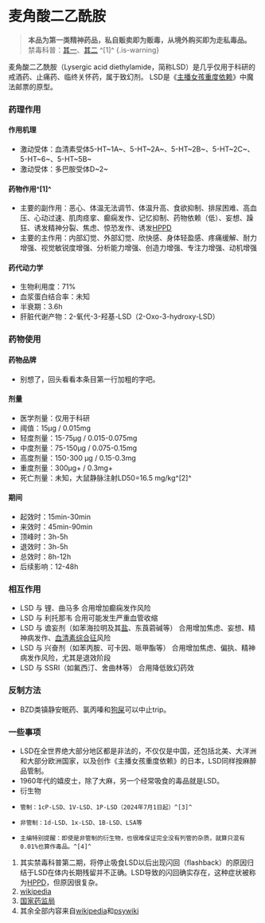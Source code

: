 ﻿# 麦角酸二乙酰胺
> **本品为第一类精神药品，私自贩卖即为贩毒，从境外购买即为走私毒品。** 禁毒科普：[其一](https://www.bilibili.com/video/BV1zK4y1Z7be)、[其二](https://www.bilibili.com/video/BV11z4y1y75P) ^[1]^
{.is-warning}

麦角酸二乙酰胺（Lysergic acid diethylamide，简称LSD）是几乎仅用于科研的戒酒药、止痛药、临终关怀药，属于致幻剂。
LSD是《[主播女孩重度依赖](https://zh.wikipedia.org/zh-cn/%E4%B8%BB%E6%92%AD%E5%A5%B3%E5%AD%A9%E9%87%8D%E5%BA%A6%E4%BE%9D%E8%B5%96)》中魔法邮票的原型。
### 药理作用
#### 作用机理
- 激动受体：血清素受体5-HT~1A~、5-HT~2A~、5-HT~2B~、5-HT~2C~、5-HT~6~、5-HT~5B~
- 激动受体：多巴胺受体D~2~
#### 药物作用^[1]^
- 主要的副作用：恶心、体温无法调节、体温升高、食欲抑制、排尿困难、高血压、心动过速、肌肉痉挛、癫痫发作、记忆抑制、药物依赖（低）、妄想、躁狂、诱发精神分裂、焦虑、惊恐发作、诱发[HPPD](https://en.wikipedia.org/wiki/Hallucinogen_persisting_perception_disorder)
- 主要的主作用：内部幻觉、外部幻觉、欣快感、身体轻盈感、疼痛缓解、耐力增强、视觉敏锐度增强、分析能力增强、创造力增强、专注力增强、动机增强
#### 药代动力学
- 生物利用度：71%
- 血浆蛋白结合率：未知
- 半衰期：3.6h
- 肝脏代谢产物：2-氧代-3-羟基-LSD（2-Oxo-3-hydroxy-LSD）
### 药物使用
#### 药物品牌
- 别想了，回头看看本条目第一行加粗的字吧。
#### 剂量
- 医学剂量：仅用于科研
- 阈值：15µg / 0.015mg
- 轻度剂量：15-75µg / 0.015-0.075mg
- 中度剂量：75-150µg / 0.075-0.15mg
- 高度剂量：150-300 µg / 0.15-0.3mg
- 重度剂量：300µg+ / 0.3mg+
- 死亡剂量：未知，大鼠静脉注射LD50=16.5 mg/kg^[2]^
#### 期间
- 起效时：15min-30min
- 来效时：45min-90min
- 顶峰时：3h-5h
- 退效时：3h-5h
- 总效时：8h-12h
- 后续影响：12-48h
### 相互作用
- LSD 与 锂、曲马多 合用增加癫痫发作风险
- LSD 与 利托那韦 合用可能发生严重血管收缩
- LSD 与 谵妄剂（如苯海拉明及其[盐](https://overspeed.wiki/%E8%8C%B6%E7%A2%B1%E7%B1%BB%E8%8D%AF%E7%89%A9/#%E8%8C%B6%E8%8B%AF%E6%B5%B7%E6%98%8E%EF%BC%88Dimenhydrinate%EF%BC%89)、东莨菪碱等） 合用增加焦虑、妄想、精神病发作、[血清素综合征](https://en.wikipedia.org/wiki/Serotonin_syndrome)风险
- LSD 与 兴奋剂（如苯丙胺、可卡因、哌甲酯等） 合用增加焦虑、偏执、精神病发作风险，尤其是退效阶段
- LSD 与 SSRI（如氟西汀、舍曲林等） 合用降低致幻药效
### 反制方法
- BZD类镇静安眠药、氯丙嗪和[狗屎](https://overspeed.wiki/QTP/)可以中止trip。
### 一些事项
- LSD在全世界绝大部分地区都是非法的，不仅仅是中国，还包括北美、大洋洲和大部分欧洲国家，以及创作《主播女孩重度依赖》的日本，LSD同样按麻醉品管制。
- 1960年代的嬉皮士，除了大麻，另一个经常吸食的毒品就是LSD。
- 衍生物
-     管制：1cP-LSD、1V-LSD、1P-LSD（2024年7月1日起）^[3]^
-     非管制：1d-LSD、1x-LSD、1B-LSD、LSA等
-     主编特别提醒：即使是非管制的衍生物，也很难保证完全没有列管的杂质，就算只混有0.01%也算作毒品。^[4]^

1.	其实禁毒科普第二期，将停止吸食LSD以后出现闪回（flashback）的原因归结于LSD在体内长期残留并不正确。LSD导致的闪回确实存在，这种症状被称为[HPPD](https://en.wikipedia.org/wiki/Hallucinogen_persisting_perception_disorder)，但原因很复杂。
2.	[wikipedia](https://en.wikipedia.org/wiki/Median_lethal_dose#Examples)
3.	[国家药监局](https://www.nmpa.gov.cn/xxgk/ggtg/ypggtg/ypqtggtg/20240619150650124.html)
4.	其余全部内容来自[wikipedia](https://en.wikipedia.org/wiki/LSD)和[psywiki](https://m.psychonautwiki.org/wiki/LSD)
